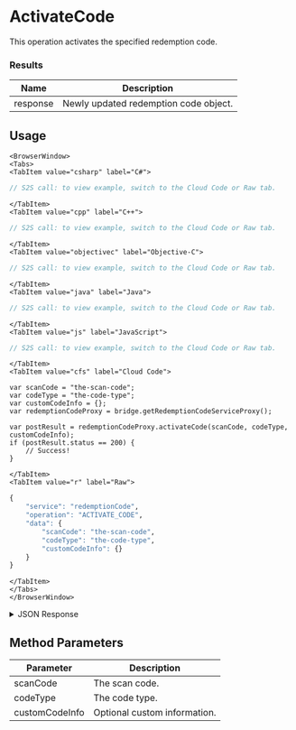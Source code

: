 # ActivateCode

This operation activates the specified redemption code.





### Results
Name | Description
--------- | -----------
response | Newly updated redemption code object.

<PartialServop service_name="redemptionCode" operation_name="ACTIVATE_CODE" />

## Usage

```mdx-code-block
<BrowserWindow>
<Tabs>
<TabItem value="csharp" label="C#">
```

```csharp
// S2S call: to view example, switch to the Cloud Code or Raw tab.
```

```mdx-code-block
</TabItem>
<TabItem value="cpp" label="C++">
```

```cpp
// S2S call: to view example, switch to the Cloud Code or Raw tab.
```

```mdx-code-block
</TabItem>
<TabItem value="objectivec" label="Objective-C">
```

```objectivec
// S2S call: to view example, switch to the Cloud Code or Raw tab.
```

```mdx-code-block
</TabItem>
<TabItem value="java" label="Java">
```

```java
// S2S call: to view example, switch to the Cloud Code or Raw tab.
```

```mdx-code-block
</TabItem>
<TabItem value="js" label="JavaScript">
```

```javascript
// S2S call: to view example, switch to the Cloud Code or Raw tab.
```

```mdx-code-block
</TabItem>
<TabItem value="cfs" label="Cloud Code">
```

```cfscript
var scanCode = "the-scan-code";
var codeType = "the-code-type";
var customCodeInfo = {};
var redemptionCodeProxy = bridge.getRedemptionCodeServiceProxy();

var postResult = redemptionCodeProxy.activateCode(scanCode, codeType, customCodeInfo);
if (postResult.status == 200) {
    // Success!
}
```

```mdx-code-block
</TabItem>
<TabItem value="r" label="Raw">
```

```r
{
	"service": "redemptionCode",
	"operation": "ACTIVATE_CODE",
	"data": {
		"scanCode": "the-scan-code",
		"codeType": "the-code-type",
		"customCodeInfo": {}
	}
}
```

```mdx-code-block
</TabItem>
</Tabs>
</BrowserWindow>
```

<details>
<summary>JSON Response</summary>

```json
{
    "packetId": 1,
    "messageResponses": [
        {
            "status": 200,
            "data": {
                "response": {
                    "gameId": "1234556",
                    "scanCode": "102938475647382910",
                    "codeType": "typeOfCode",
                    "version": 2,
                    "codeState": "Available",
                    "customCodeInfo": {
                        "param1": 2235
                    },
                    "customRedemptionInfo": {},
                    "redeemedByProfileId": null,
                    "redeemedByProfileName": null,
                    "invalidationReason": null,
                    "createdAt": 0,
                    "activatedAt": null,
                    "redeemedAt": null,
                    "invalidatedAt": null
                }
            }
        }
    ]
}
```
</details>

## Method Parameters
Parameter | Description
--------- | -----------
scanCode | The scan code. 
codeType | The code type. 
customCodeInfo | Optional custom information. 


